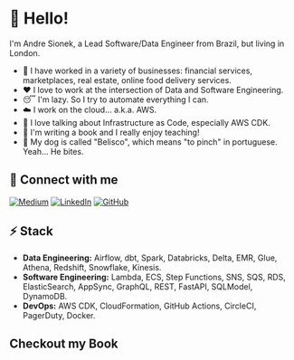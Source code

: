 # 👋 Hello!

I'm Andre Sionek, a Lead Software/Data Engineer from Brazil, but living in London. 

* 🔭 I have worked in a variety of businesses: financial services, marketplaces, real estate, online food delivery services. 
* ❤️ I love to work at the intersection of Data and Software Engineering.
* 😴 I'm lazy. So I try to automate everything I can.
* ☁️ I work on the cloud... a.k.a. AWS.
* 💬 I love talking about Infrastructure as Code, especially AWS CDK.
* 📘 I'm writing a book and I really enjoy teaching!
* 🐶 My dog is called "Belisco", which means "to pinch" in portuguese. Yeah... He bites.

## 🔗 Connect with me
<a href="https://medium.com/@sionek" target="_blank"><img alt="Medium" src="https://img.shields.io/badge/medium-%2312100E.svg?&style=for-the-badge&logo=medium&logoColor=white" /></a>
<a href="https://linkedin.com/in/andresionek" target="_blank"><img alt="LinkedIn" src="https://img.shields.io/badge/linkedin-%230077B5.svg?&style=for-the-badge&logo=linkedin&logoColor=white" /></a>
[![GitHub](https://img.shields.io/badge/github-%23121011.svg?style=for-the-badge&logo=github&logoColor=white)](https://github.com/andresionek91/)

## ⚡ Stack

* **Data Engineering:** Airflow, dbt, Spark, Databricks, Delta, EMR, Glue, Athena, Redshift, Snowflake, Kinesis.
* **Software Engineering:** Lambda, ECS, Step Functions, SNS, SQS, RDS, ElasticSearch, AppSync, GraphQL, REST, FastAPI, SQLModel, DynamoDB.
* **DevOps:** AWS CDK, CloudFormation, GitHub Actions, CircleCI, PagerDuty, Docker.

## Checkout my Book 
